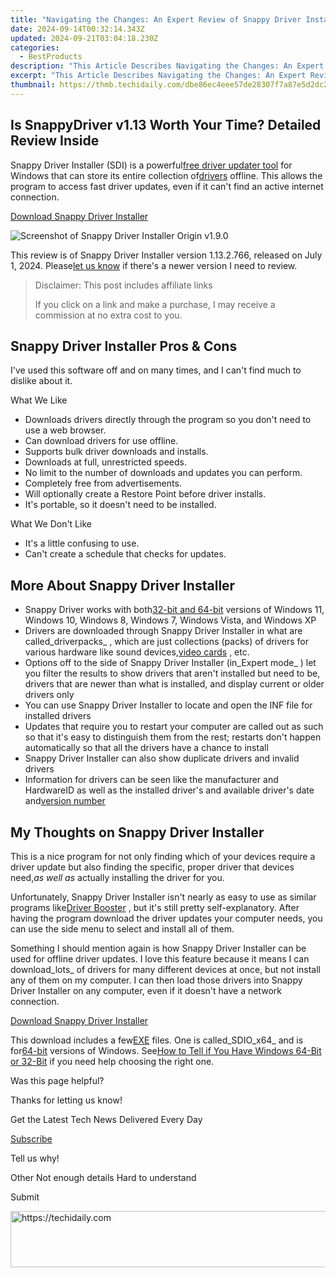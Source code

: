 ```yaml
---
title: "Navigating the Changes: An Expert Review of Snappy Driver Installer V1.13"
date: 2024-09-14T00:32:14.343Z
updated: 2024-09-21T03:04:18.230Z
categories:
  - BestProducts
description: "This Article Describes Navigating the Changes: An Expert Review of Snappy Driver Installer V1.13"
excerpt: "This Article Describes Navigating the Changes: An Expert Review of Snappy Driver Installer V1.13"
thumbnail: https://thmb.techidaily.com/dbe86ec4eee57de28307f7a87e5d2dc26b222d4d704a45568094d723e05d6df4.jpg
---
```


## Is SnappyDriver v1.13 Worth Your Time? Detailed Review Inside
 Snappy Driver Installer (SDI) is a powerful[free driver updater tool](https://www.lifewire.com/free-driver-updater-tools-2619206) for Windows that can store its entire collection of[drivers](https://www.lifewire.com/what-is-a-device-driver-2625796) offline. This allows the program to access fast driver updates, even if it can't find an active internet connection.

[Download Snappy Driver Installer](https://www.glenn.delahoy.com/snappy-driver-installer-origin/)

![Screenshot of Snappy Driver Installer Origin v1.9.0](https://www.lifewire.com/thmb/w3bydyDTmIS5v-9h2DLjEBLA4Ww=/1500x0/filters:no_upscale():max_bytes(150000):strip_icc():format(webp)/snappy-driver-1-9-0-1ed8d29313be4cc6b958ffa8d95f4c88.png)

 This review is of Snappy Driver Installer version 1.13.2.766, released on July 1, 2024\. Please[let us know](https://www.lifewire.com/mailto:feedback@lifewire.com) if there's a newer version I need to review.

>  Disclaimer: This post includes affiliate links
>
>  If you click on a link and make a purchase, I may receive a commission at no extra cost to you.
>

## Snappy Driver Installer Pros & Cons

 I've used this software off and on many times, and I can't find much to dislike about it.

 What We Like

* Downloads drivers directly through the program so you don't need to use a web browser.
* Can download drivers for use offline.
* Supports bulk driver downloads and installs.
* Downloads at full, unrestricted speeds.
* No limit to the number of downloads and updates you can perform.
* Completely free from advertisements.
* Will optionally create a Restore Point before driver installs.
* It's portable, so it doesn't need to be installed.

 What We Don't Like

* It's a little confusing to use.
* Can't create a schedule that checks for updates.

## More About Snappy Driver Installer

* Snappy Driver works with both[32-bit and 64-bit](https://www.lifewire.com/32-bit-64-bit-2624554) versions of Windows 11, Windows 10, Windows 8, Windows 7, Windows Vista, and Windows XP
* Drivers are downloaded through Snappy Driver Installer in what are called_driverpacks_ , which are just collections (packs) of drivers for various hardware like sound devices,[video cards](https://www.lifewire.com/what-is-a-video-card-2618161) , etc.
* Options off to the side of Snappy Driver Installer (in_Expert mode_ ) let you filter the results to show drivers that aren't installed but need to be, drivers that are newer than what is installed, and display current or older drivers only
* You can use Snappy Driver Installer to locate and open the INF file for installed drivers
* Updates that require you to restart your computer are called out as such so that it's easy to distinguish them from the rest; restarts don't happen automatically so that all the drivers have a chance to install
* Snappy Driver Installer can also show duplicate drivers and invalid drivers
* Information for drivers can be seen like the manufacturer and HardwareID as well as the installed driver's and available driver's date and[version number](https://www.lifewire.com/version-number-2626043)

## My Thoughts on Snappy Driver Installer

 This is a nice program for not only finding which of your devices require a driver update but also finding the specific, proper driver that devices need,_as well as_ actually installing the driver for you.

 Unfortunately, Snappy Driver Installer isn't nearly as easy to use as similar programs like[Driver Booster](https://www.lifewire.com/driver-booster-review-2619190) , but it's still pretty self-explanatory. After having the program download the driver updates your computer needs, you can use the side menu to select and install all of them.

 Something I should mention again is how Snappy Driver Installer can be used for offline driver updates. I love this feature because it means I can download_lots_ of drivers for many different devices at once, but not install any of them on my computer. I can then load those drivers into Snappy Driver Installer on any computer, even if it doesn't have a network connection.

[Download Snappy Driver Installer](https://www.glenn.delahoy.com/snappy-driver-installer-origin/)

 This download includes a few[EXE](https://www.lifewire.com/exe-file-2622732) files. One is called_SDIO\_x64_ and is for[64-bit](https://www.lifewire.com/32-bit-64-bit-2624554) versions of Windows. See[How to Tell if You Have Windows 64-Bit or 32-Bit](https://www.lifewire.com/am-i-running-a-32-bit-or-64-bit-version-of-windows-2624475) if you need help choosing the right one.

Was this page helpful?

Thanks for letting us know!

 Get the Latest Tech News Delivered Every Day

[Subscribe](https://www.lifewire.com/#)

Tell us why!

 Other  Not enough details  Hard to understand

 Submit

<ins class="adsbygoogle"
     style="display:block"
     data-ad-format="autorelaxed"
     data-ad-client="ca-pub-7571918770474297"
     data-ad-slot="1223367746"></ins>

<ins class="adsbygoogle"
     style="display:block"
     data-ad-client="ca-pub-7571918770474297"
     data-ad-slot="8358498916"
     data-ad-format="auto"
     data-full-width-responsive="true"></ins>



<!-- affiliate ads begin -->
<a href="https://appsumo.8odi.net/c/5597632/2111994/7443" target="_top" id="2111994">
  <img src="//a.impactradius-go.com/display-ad/7443-2111994" border="0" alt="https://techidaily.com" width="728" height="90"/>
</a>
<img height="0" width="0" src="https://appsumo.8odi.net/i/5597632/2111994/7443" style="position:absolute;visibility:hidden;" border="0" />
<!-- affiliate ads end -->

